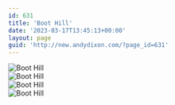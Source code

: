 ```yaml
---
id: 631
title: 'Boot Hill'
date: '2023-03-17T13:45:13+00:00'
layout: page
guid: 'http://new.andydixon.com/?page_id=631'
---
```


![Boot Hill](https://i0.wp.com/assets.g8x2.ldn.idrivee2-23.com/posters/Boot%20Hill%2001.jpg?w=1200&ssl=1 "Boot Hill")  
![Boot Hill](https://i0.wp.com/assets.g8x2.ldn.idrivee2-23.com/posters/Boot%20Hill%2002.jpg?w=1200&ssl=1 "Boot Hill")  
![Boot Hill](https://i0.wp.com/assets.g8x2.ldn.idrivee2-23.com/posters/Boot%20Hill%2003.jpg?w=1200&ssl=1 "Boot Hill")  
![Boot Hill](https://i0.wp.com/assets.g8x2.ldn.idrivee2-23.com/posters/Boot%20Hill%2004.jpg?w=1200&ssl=1 "Boot Hill")